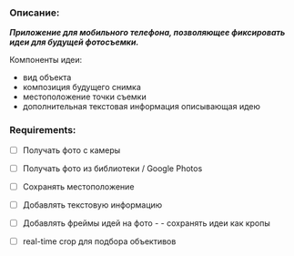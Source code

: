 ### Описание:

**_Приложение для мобильного телефона, позволяющее фиксировать идеи для будущей фотосъемки._**

Компоненты идеи:
- вид объекта
- композиция будущего снимка
- местоположение точки съемки
- дополнительная текстовая информация описывающая идею

### Requirements:
- [ ] Получать фото с камеры
- [ ] Получать фото из библиотеки / Google Photos
- [ ] Сохранять местоположение
- [ ] Добавлять текстовую информацию
- [ ] Добавлять фреймы идей на фото - - сохранять идеи как кропы
- [ ] real-time crop для подбора объективов

